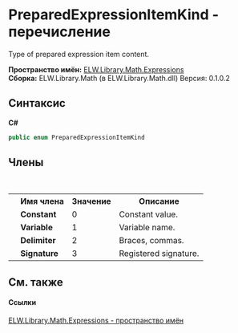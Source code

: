 # PreparedExpressionItemKind - перечисление
 

Type of prepared expression item content.

**Пространство имён:**&nbsp;<a href="N_ELW_Library_Math_Expressions">ELW.Library.Math.Expressions</a><br />**Сборка:**&nbsp;ELW.Library.Math (в ELW.Library.Math.dll) Версия: 0.1.0.2

## Синтаксис

**C#**<br />
``` C#
public enum PreparedExpressionItemKind
```


## Члены
&nbsp;<table><tr><th></th><th>Имя члена</th><th>Значение</th><th>Описание</th></tr><tr><td /><td target="F:ELW.Library.Math.Expressions.PreparedExpressionItemKind.Constant">**Constant**</td><td>0</td><td>Constant value.</td></tr><tr><td /><td target="F:ELW.Library.Math.Expressions.PreparedExpressionItemKind.Variable">**Variable**</td><td>1</td><td>Variable name.</td></tr><tr><td /><td target="F:ELW.Library.Math.Expressions.PreparedExpressionItemKind.Delimiter">**Delimiter**</td><td>2</td><td>Braces, commas.</td></tr><tr><td /><td target="F:ELW.Library.Math.Expressions.PreparedExpressionItemKind.Signature">**Signature**</td><td>3</td><td>Registered signature.</td></tr></table>

## См. также


#### Ссылки
<a href="N_ELW_Library_Math_Expressions">ELW.Library.Math.Expressions - пространство имён</a><br />
